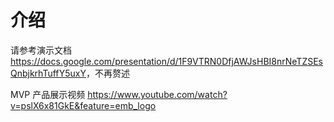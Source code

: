 # 介绍

请参考演示文档 <https://docs.google.com/presentation/d/1F9VTRN0DfjAWJsHBI8nrNeTZSEsQnbjkrhTuffY5uxY>，不再赘述

MVP 产品展示视频 <https://www.youtube.com/watch?v=pslX6x81GkE&feature=emb_logo>
